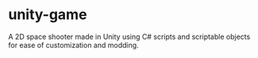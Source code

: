 # unity-game
A 2D space shooter made in Unity using C# scripts and scriptable objects for ease of customization and modding.
